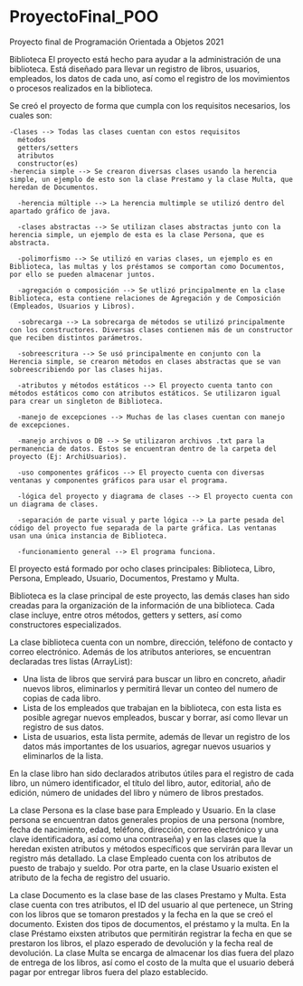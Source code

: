 # ProyectoFinal_POO
Proyecto final de Programación Orientada a Objetos 2021

Biblioteca
El proyecto está hecho para ayudar a la administración de una biblioteca. Está diseñado para llevar un registro de libros, usuarios, empleados, los datos de cada uno, así como el registro de los movimientos o procesos realizados en la biblioteca.

  Se creó el proyecto de forma que cumpla con los requisitos necesarios, los cuales son:
  
    -Clases --> Todas las clases cuentan con estos requisitos
      métodos
      getters/setters
      atributos
      constructor(es)
    -herencia simple --> Se crearon diversas clases usando la herencia simple, un ejemplo de esto son la clase Prestamo y la clase Multa, que heredan de Documentos.
    
	  -herencia múltiple --> La herencia multimple se utilizó dentro del apartado gráfico de java.
    
	  -clases abstractas --> Se utilizan clases abstractas junto con la herencia simple, un ejemplo de esta es la clase Persona, que es abstracta.
    
	  -polimorfismo --> Se utilizó en varias clases, un ejemplo es en Biblioteca, las multas y los préstamos se comportan como Documentos, por ello se pueden almacenar juntos.
    
	  -agregación o composición --> Se utlizó principalmente en la clase Biblioteca, esta contiene relaciones de Agregación y de Composición (Empleados, Usuarios y Libros).
    
	  -sobrecarga --> La sobrecarga de métodos se utilizó principalmente con los constructores. Diversas clases contienen más de un constructor que reciben distintos parámetros.
    
	  -sobreescritura --> Se usó principalmente en conjunto con la Herencia simple, se crearon métodos en clases abstractas que se van sobreescribiendo por las clases hijas.
    
	  -atributos y métodos estáticos --> El proyecto cuenta tanto con métodos estáticos como con atributos estáticos. Se utilizaron igual para crear un singleton de Biblioteca.
    
	  -manejo de excepciones --> Muchas de las clases cuentan con manejo de excepciones.
    
	  -manejo archivos o DB --> Se utilizaron archivos .txt para la permanencia de datos. Estos se encuentran dentro de la carpeta del proyecto (Ej: ArchiUsuarios). 
    
	  -uso componentes gráficos --> El proyecto cuenta con diversas ventanas y componentes gráficos para usar el programa.
    
	  -lógica del proyecto y diagrama de clases --> El proyecto cuenta con un diagrama de clases.
    
	  -separación de parte visual y parte lógica --> La parte pesada del código del proyecto fue separada de la parte gráfica. Las ventanas usan una única instancia de Biblioteca.
    
	  -funcionamiento general --> El programa funciona.

  El proyecto está formado por ocho clases principales: Biblioteca, Libro, Persona, Empleado, Usuario, Documentos, Prestamo y Multa.
  
  Biblioteca es la clase principal de este proyecto, las demás clases han sido creadas para la organización de la información de una biblioteca. Cada clase incluye, entre otros métodos, getters y setters, así como constructores especializados.
  
  La clase biblioteca cuenta con un nombre, dirección, teléfono de contacto y correo electrónico. Además de los atributos anteriores, se encuentran declaradas tres listas (ArrayList):
   - Una lista de libros que servirá para buscar un libro en concreto, añadir nuevos libros, eliminarlos y permitirá llevar un conteo del numero de copias de cada libro.
  - Lista de los empleados que trabajan en la biblioteca, con esta lista es posible agregar nuevos empleados, buscar y borrar, así como llevar un registro de sus datos.
  - Lista de usuarios, esta lista permite, además de llevar un registro de los datos más importantes de los usuarios, agregar nuevos usuarios y eliminarlos de la lista.
  
  En la clase libro han sido declarados atributos útiles para el registro de cada libro, un número identificador, el título del libro, autor, editorial, año de edición, número de unidades del libro y número de libros prestados.
  
  La clase Persona es la clase base para Empleado y Usuario. En la clase persona se encuentran datos generales propios de  una persona (nombre, fecha de nacimiento, edad, teléfono, dirección, correo electrónico y una clave identificadora, así como una contraseña) y en las clases que la heredan existen atributos y métodos específicos que servirán para llevar un registro más detallado. 
  La clase Empleado cuenta con los atributos de puesto de trabajo y sueldo. 
  Por otra parte, en la clase Usuario existen el atributo de la fecha de registro del usuario.
  
  La clase Documento es la clase base de las clases Prestamo y Multa. Esta clase cuenta con tres atributos, el ID del usuario al que pertenece, un String con los libros que se tomaron prestados y la fecha en la que se creó el documento. Existen dos tipos de documentos, el préstamo y la multa.
  En la clase Préstamo eixsten atributos que permitirán registrar la fecha en que se prestaron los libros, el plazo esperado de devolución y la fecha real de devolución. 
  La clase Multa se encarga de almacenar los dias fuera del plazo de entrega de los libros, así como el costo de la multa que el usuario deberá pagar por entregar libros fuera del plazo establecido.
